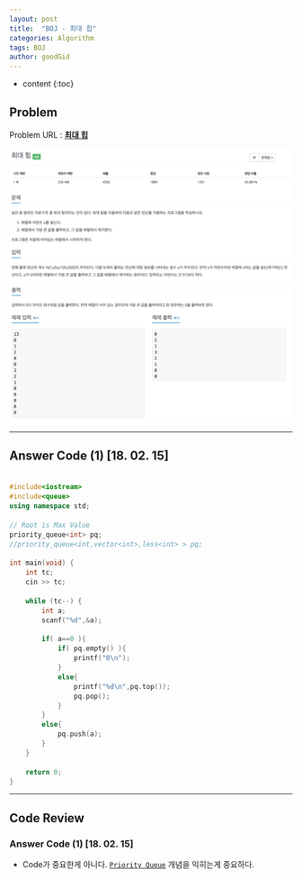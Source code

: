 ```yaml
---
layout: post
title:  "BOJ - 최대 힙"
categories: Algorithm
tags: BOJ
author: goodGid
---
```

* content
{:toc}


## Problem 
Problem URL : **[최대 힙](https://www.acmicpc.net/problem/11279)**


![](/assets/img/algorithm/11279_1.png)
![](/assets/img/algorithm/11279_2.png)



---
 
## Answer Code (1) [18. 02. 15]
``` cpp

#include<iostream>
#include<queue>
using namespace std;

// Root is Max Value
priority_queue<int> pq;
//priority_queue<int,vector<int>,less<int> > pq;

int main(void) {
    int tc;
    cin >> tc;
    
    while (tc--) {
        int a;
        scanf("%d",&a);
        
        if( a==0 ){
            if( pq.empty() ){
                printf("0\n");
            }
            else{
                printf("%d\n",pq.top());
                pq.pop();
            }
        }
        else{
            pq.push(a);
        }
    }
    
    return 0;
}

```


---
## Code Review

### Answer Code (1) [18. 02. 15]

* Code가 중요한게 아니다. [`Priority Queue`](https://goodgid.github.io/Priority-Queue/) 개념을 익히는게 중요하다.

